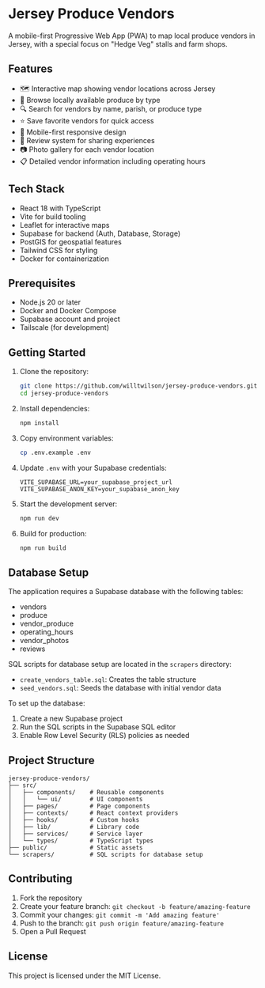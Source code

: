 # Jersey Produce Vendors

A mobile-first Progressive Web App (PWA) to map local produce vendors in Jersey, with a special focus on "Hedge Veg" stalls and farm shops.

## Features

- 🗺️ Interactive map showing vendor locations across Jersey
- 🥕 Browse locally available produce by type
- 🔍 Search for vendors by name, parish, or produce type
- ⭐ Save favorite vendors for quick access
- 📱 Mobile-first responsive design
- 🌟 Review system for sharing experiences
- 📷 Photo gallery for each vendor location
- 📋 Detailed vendor information including operating hours

## Tech Stack

- React 18 with TypeScript
- Vite for build tooling
- Leaflet for interactive maps
- Supabase for backend (Auth, Database, Storage)
- PostGIS for geospatial features
- Tailwind CSS for styling
- Docker for containerization

## Prerequisites

- Node.js 20 or later
- Docker and Docker Compose
- Supabase account and project
- Tailscale (for development)

## Getting Started

1. Clone the repository:
   ```bash
   git clone https://github.com/willtwilson/jersey-produce-vendors.git
   cd jersey-produce-vendors
   ```

2. Install dependencies:
   ```bash
   npm install
   ```

3. Copy environment variables:
   ```bash
   cp .env.example .env
   ```

4. Update `.env` with your Supabase credentials:
   ```
   VITE_SUPABASE_URL=your_supabase_project_url
   VITE_SUPABASE_ANON_KEY=your_supabase_anon_key
   ```

5. Start the development server:
   ```bash
   npm run dev
   ```

6. Build for production:
   ```bash
   npm run build
   ```

## Database Setup

The application requires a Supabase database with the following tables:
- vendors
- produce
- vendor_produce
- operating_hours
- vendor_photos
- reviews

SQL scripts for database setup are located in the `scrapers` directory:
- `create_vendors_table.sql`: Creates the table structure
- `seed_vendors.sql`: Seeds the database with initial vendor data

To set up the database:
1. Create a new Supabase project
2. Run the SQL scripts in the Supabase SQL editor
3. Enable Row Level Security (RLS) policies as needed

## Project Structure

```
jersey-produce-vendors/
├── src/
│   ├── components/    # Reusable components
│   │   └── ui/        # UI components
│   ├── pages/         # Page components
│   ├── contexts/      # React context providers
│   ├── hooks/         # Custom hooks
│   ├── lib/           # Library code
│   ├── services/      # Service layer
│   └── types/         # TypeScript types
├── public/            # Static assets
└── scrapers/          # SQL scripts for database setup
```

## Contributing

1. Fork the repository
2. Create your feature branch: `git checkout -b feature/amazing-feature`
3. Commit your changes: `git commit -m 'Add amazing feature'`
4. Push to the branch: `git push origin feature/amazing-feature`
5. Open a Pull Request

## License

This project is licensed under the MIT License.